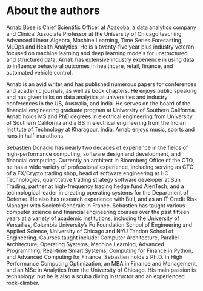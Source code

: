 # About the authors


[Arnab Bose](https://www.linkedin.com/in/arnab-bose-phd-6369531/) is Chief Scientific Officer at Abzooba, a data analytics company and Clinical Associate Professor at the University of Chicago teaching Advanced Linear Algebra, Machine Learning, Time Series Forecasting, MLOps and Health Analytics. He is a twenty-five year plus industry veteran focused on machine learning and deep learning models for unstructured and structured data. Arnab has extensive industry experience in using data to influence behavioral outcomes in healthcare, retail, finance, and automated vehicle control.

Arnab is an avid writer and has published numerous papers for conferences and academic journals, as well as book chapters. He enjoys public speaking and has given talks on data analytics at universities and industry conferences in the US, Australia, and India. He serves on the board of the financial engineering graduate program at University of Southern California. Arnab holds MS and PhD degrees in electrical engineering from University of Southern California and a BS in electrical engineering from the Indian Institute of Technology at Kharagpur, India. Arnab enjoys music, sports and runs in half-marathons.


[Sebastien Donadio](https://www.linkedin.com/in/sebastien-donadio-01481920/)   has nearly two decades of experience in the fields of high-performance computing, software design and development, and financial computing. Currently an architect in Bloomberg Office of the CTO, he has a wide variety of professional experience, including serving as CTO of a FX/Crypto trading shop, head of software engineering at HC Technologies, quantitative trading strategy software developer at Sun Trading, partner at high-frequency trading hedge fund AienTech, and a technological leader in creating operating systems for the Department of Defense. He also has research experience with Bull, and as an IT Credit Risk Manager with Société Générale in France. Sebastien has taught various computer science and financial engineering courses over the past fifteen years at a variety of academic institutions, including the University of Versailles, Columbia University’s Fu Foundation School of Engineering and Applied Science, University of Chicago and NYU Tandon School of Engineering. Courses taught include: Computer Architecture, Parallel Architecture, Operating Systems, Machine Learning, Advanced Programming, Real-time Smart Systems, Computing for Finance in Python, and Advanced Computing for Finance. Sebastien holds a Ph.D. in High Performance Computing Optimization, an MBA in Finance and Management, and an MSc in Analytics from the University of Chicago. His main passion is technology, but he is also a scuba diving instructor and an experienced rock-climber.


